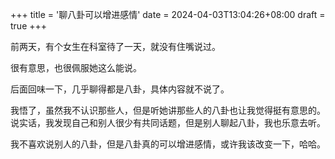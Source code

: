 +++
title = '聊八卦可以增进感情'
date = 2024-04-03T13:04:26+08:00
draft = true
+++

前两天，有个女生在科室待了一天，就没有住嘴说过。

很有意思，也很佩服她这么能说。

后面回味一下，几乎聊得都是八卦，具体内容就不说了。

我悟了，虽然我不认识那些人，但是听她讲那些人的八卦也让我觉得挺有意思的。说实话，我发现自己和别人很少有共同话题，但是别人聊起八卦，我也乐意去听。

我不喜欢说别人的八卦，但是八卦真的可以增进感情，或许我该改变一下，哈哈。
